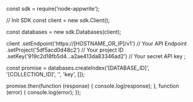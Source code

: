 const sdk = require('node-appwrite');

// Init SDK
const client = new sdk.Client();

const databases = new sdk.Databases(client);

client
    .setEndpoint('https://[HOSTNAME_OR_IP]/v1') // Your API Endpoint
    .setProject('5df5acd0d48c2') // Your project ID
    .setKey('919c2d18fb5d4...a2ae413da83346ad2') // Your secret API key
;

const promise = databases.createIndex('[DATABASE_ID]', '[COLLECTION_ID]', '', 'key', []);

promise.then(function (response) {
    console.log(response);
}, function (error) {
    console.log(error);
});